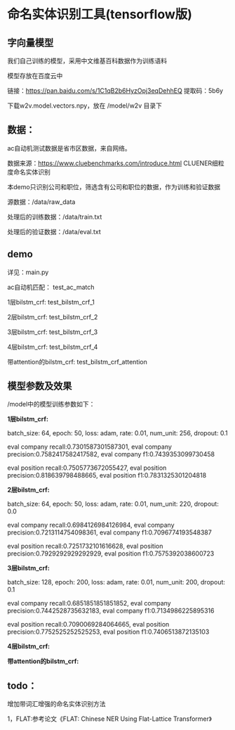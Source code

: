 # 命名实体识别工具(tensorflow版)

## 字向量模型
我们自己训练的模型，采用中文维基百科数据作为训练语料

模型存放在百度云中

链接：https://pan.baidu.com/s/1C1qB2b6HyzOpj3eqDehhEQ 提取码：5b6y

下载w2v.model.vectors.npy，放在 /model/w2v 目录下

## 数据：
ac自动机测试数据是省市区数据，来自网络。

数据来源：https://www.cluebenchmarks.com/introduce.html  CLUENER细粒度命名实体识别

本demo只识别公司和职位，筛选含有公司和职位的数据，作为训练和验证数据

源数据：/data/raw_data

处理后的训练数据：/data/train.txt

处理后的验证数据：/data/eval.txt

## demo
详见：main.py

ac自动机匹配： test_ac_match

1层bilstm_crf: test_bilstm_crf_1

2层bilstm_crf: test_bilstm_crf_2

3层bilstm_crf: test_bilstm_crf_3

4层bilstm_crf: test_bilstm_crf_4

带attention的bilstm_crf: test_bilstm_crf_attention

## 模型参数及效果
/model中的模型训练参数如下：

**1层bilstm_crf:** 

batch_size: 64, epoch: 50, loss: adam, rate: 0.01, num_unit: 256, dropout: 0.1

eval company recall:0.7301587301587301, eval company precision:0.7582417582417582, eval company f1:0.7439353099730458

eval position recall:0.7505773672055427, eval position precision:0.818639798488665, eval position f1:0.7831325301204818

**2层bilstm_crf:**

batch_size: 64, epoch: 50, loss: adam, rate: 0.01, num_unit: 220, dropout: 0.0

eval company recall:0.6984126984126984, eval company precision:0.7213114754098361, eval company f1:0.7096774193548387

eval position recall:0.7251732101616628, eval position precision:0.7929292929292929, eval position f1:0.7575392038600723

**3层bilstm_crf:**

batch_size: 128, epoch: 200, loss: adam, rate: 0.01, num_unit: 200, dropout: 0.1

eval company recall:0.6851851851851852, eval company precision:0.7442528735632183, eval company f1:0.7134986225895316

eval position recall:0.7090069284064665, eval position precision:0.7752525252525253, eval position f1:0.7406513872135103

**4层bilstm_crf:**

**带attention的bilstm_crf:**

## todo：
增加带词汇增强的命名实体识别方法

1，FLAT:参考论文《FLAT: Chinese NER Using Flat-Lattice Transformer》